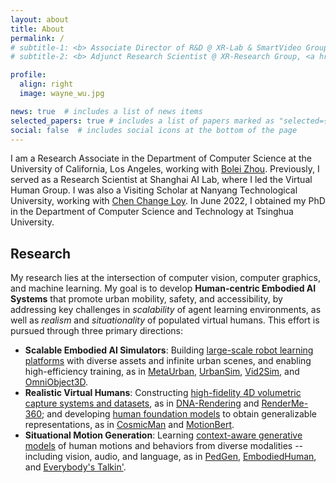 ```yaml
---
layout: about
title: About
permalink: /
# subtitle-1: <b> Associate Director of R&D @ XR-Lab & SmartVideo Group, <a href='https://www.sensetime.com/en'>SenseTime Group Inc.</a></b>
# subtitle-2: <b> Adjunct Research Scientist @ XR-Research Group, <a href='https://www.shlab.org.cn/'>Shanghai AI Lab.</a></b>

profile:
  align: right
  image: wayne_wu.jpg

news: true  # includes a list of news items
selected_papers: true # includes a list of papers marked as "selected={true}"
social: false  # includes social icons at the bottom of the page
---
```


I am a Research Associate in the Department of Computer Science at the University of California, Los Angeles, working with [Bolei Zhou](https://boleizhou.github.io/).
Previously, I served as a Research Scientist at Shanghai AI Lab, where I led the Virtual Human Group.
I was also a Visiting Scholar at Nanyang Technological University, working with [Chen Change Loy](https://www.mmlab-ntu.com/person/ccloy/).
In June 2022, I obtained my PhD in the Department of Computer Science and Technology at Tsinghua University.

<div class="research">
  <h2>Research</h2>

  <p>My research lies at the intersection of computer vision, computer graphics, and machine learning. My goal is to develop <strong>Human-centric Embodied AI Systems</strong> that promote urban mobility, safety, and accessibility, by addressing key challenges in <em>scalability</em> of agent learning environments, as well as <em>realism</em> and <em>situationality</em> of populated virtual humans. This effort is pursued through three primary directions:</p>

  <ul>
    <li><strong>Scalable Embodied AI Simulators</strong>: Building <u>large-scale robot learning platforms</u> with diverse assets and infinite urban scenes, and enabling high-efficiency training, as in <a href="https://metadriverse.github.io/metaurban/">MetaUrban</a>, <a href="publication/">UrbanSim</a>, <a href="https://metadriverse.github.io/vid2sim/">Vid2Sim</a>, and <a href="https://omniobject3d.github.io/">OmniObject3D</a>.</li>
    <li><strong>Realistic Virtual Humans</strong>: Constructing <u>high-fidelity 4D volumetric capture systems and datasets</u>, as in <a href="https://dna-rendering.github.io/">DNA-Rendering</a> and <a href="https://renderme-360.github.io/">RenderMe-360</a>; and developing <u>human foundation models</u> to obtain generalizable representations, as in <a href="https://cosmicman-cvpr2024.github.io/">CosmicMan</a> and <a href="https://motionbert.github.io/">MotionBert</a>.</li>
    <li><strong>Situational Motion Generation</strong>: Learning <u>context-aware generative models</u> of human motions and behaviors from diverse modalities -- including vision, audio, and language, as in <a href="https://genforce.github.io/PedGen/">PedGen</a>, <a href="publication/">EmbodiedHuman</a>, and <a href="https://wywu.github.io/projects/EBT/EBT.html">Everybody's Talkin'</a>.</li>
  </ul>
</div>
